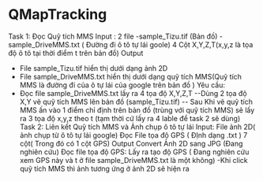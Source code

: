 # QMapTracking
Task 1: Đọc Quỹ tích MMS
Input :  2 file
-sample_Tizu.tif (Bản đồ)
-sample_DriveMMS.txt ( Đường đi ô tô tự lái goole) 4 Cột X,Y,Z,T(x,y,z là tọa độ ô tô tại thời điểm t trên bản đồ)
Output
- File  sample_Tizu.tif hiển thị dưới dạng ảnh 2D
- File  sample_DriveMMS.txt hiển thị dưới dạng quỹ tích MMS(Quỹ tích MMS là đường đi của ô tự lái của google trên bản đồ )
Yêu cầu: 
- Đọc file sample_DriveMMS.txt lấy ra 4 tọa độ X,Y,Z,T
--Dùng 2 tọa độ X,Y vẽ quỹ tích MMS lên bản đồ (sample_Tizu.tif)
-- Sau Khi vẽ quỹ tích MMS ấn vào 1 điểm chỉ định trên bản đồ (trùng với quỹ tích MMS) sẽ lấy ra 3 tọa độ x,y,z theo t (tạm thời cứ lấy ra 4 lable để task 2 sẽ dùng)
Task 2: Liên kết Quỹ tích MMS và Ảnh chụp ô tô tự lái
Input: 
File ảnh 2D( ảnh chụp từ ô tô tự lái google)
Đọc File tọa độ GPS ( ĐỊnh dạng .txt ) 7 cột( Trong đó có 1 cột GPS)
Output 
   Convert Ảnh 2D sang JPG (Đang nghiên cứu)
 Đọc file tọa độ GPS: Lấy ra tạo độ GPS ( Đang nghiên cứu xem GPS này và t ở file sample_DriveMMS.txt là một không)
 -Khi click quỹ tích MMS thì ảnh tương ứng ở ảnh 2D sẽ hiện ra
